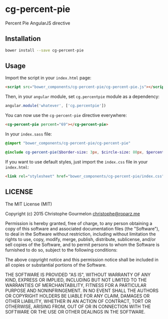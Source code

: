 # cg-percent-pie
Percent Pie AngularJS directive

## Installation

```bash
bower install --save cg-percent-pie
```

## Usage

Import the script in your `index.html` page:

```html
<script src="bower_components/cg-percent-pie/cg-percent-pie.js"></script>
```

Then, in your `angular` module, set `cg.percentpie` module as a dependency:

```javascript
angular.module('whatever', ['cg.percentpie'])
```

You can now use the `cg-percent-pie` directive everywhere:

```html
<cg-percent-pie percent="69"></cg-percent-pie>
```

In your `index.sass` file:

```sass
@import "bower_components/cg-percent-pie/cg-percent-pie"

@include cg-percent-pie($border-size: 3px, $circle-size: 80px, $percent-font-size: 20%, $circle-color: rgb(85, 199, 215), $circle-shadow: rgb(212, 212, 212))
```

If you want to use default styles, just import the `index.css` file in your `index.html`:

```html
<link rel="stylesheet" href="bower_components/cg-percent-pie/index.css">
```

## LICENSE

The MIT License (MIT)

Copyright (c) 2015 Christophe Gourmelon <christophe@roparz.me>

Permission is hereby granted, free of charge, to any person obtaining a copy
of this software and associated documentation files (the "Software"), to deal
in the Software without restriction, including without limitation the rights
to use, copy, modify, merge, publish, distribute, sublicense, and/or sell
copies of the Software, and to permit persons to whom the Software is
furnished to do so, subject to the following conditions:

The above copyright notice and this permission notice shall be included in all
copies or substantial portions of the Software.

THE SOFTWARE IS PROVIDED "AS IS", WITHOUT WARRANTY OF ANY KIND, EXPRESS OR
IMPLIED, INCLUDING BUT NOT LIMITED TO THE WARRANTIES OF MERCHANTABILITY,
FITNESS FOR A PARTICULAR PURPOSE AND NONINFRINGEMENT. IN NO EVENT SHALL THE
AUTHORS OR COPYRIGHT HOLDERS BE LIABLE FOR ANY CLAIM, DAMAGES OR OTHER
LIABILITY, WHETHER IN AN ACTION OF CONTRACT, TORT OR OTHERWISE, ARISING FROM,
OUT OF OR IN CONNECTION WITH THE SOFTWARE OR THE USE OR OTHER DEALINGS IN THE
SOFTWARE.
